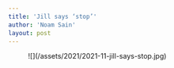 ```yaml
---
title: 'Jill says ‘stop’'
author: 'Noam Sain'
layout: post
---
```


<figure class="wp-block-image size-full">![](/assets/2021/2021-11-jill-says-stop.jpg)</figure>
